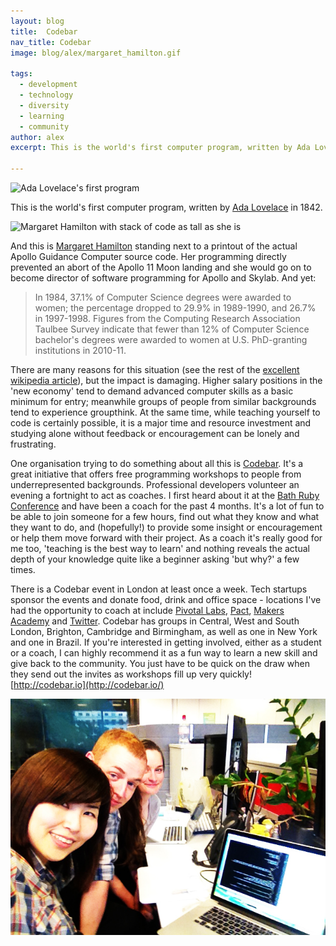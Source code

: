 ```yaml
---
layout: blog
title:  Codebar
nav_title: Codebar
image: blog/alex/margaret_hamilton.gif

tags:
  - development
  - technology
  - diversity
  - learning
  - community
author: alex
excerpt: This is the world's first computer program, written by Ada Lovelace in 1842. And this is Margaret Hamilton standing next to a printout of the actual Apollo Guidance Computer source code. Her programming directly prevented an abort of the Apollo 11 Moon landing...

---
```


![Ada Lovelace's first program](/images/blog/alex/lovelace_first_program.jpg)

This is the world's first computer program, written by [Ada Lovelace](https://en.wikipedia.org/wiki/Ada_Lovelace) in 1842.

![Margaret Hamilton with stack of code as tall as she is](/images/blog/alex/margaret_hamilton.gif)

And this is [Margaret Hamilton](https://en.wikipedia.org/wiki/Margaret_Hamilton_(scientist)) standing next to a printout of the actual Apollo Guidance Computer source code. Her programming directly prevented an abort of the Apollo 11 Moon landing and she would go on to become director of software programming for Apollo and Skylab. And yet:

> In 1984, 37.1% of Computer Science degrees were awarded to women; the percentage dropped to 29.9% in 1989-1990, and 26.7% in 1997-1998. Figures from the Computing Research Association Taulbee Survey indicate that fewer than 12% of Computer Science bachelor's degrees were awarded to women at U.S. PhD-granting institutions in 2010-11.

There are many reasons for this situation (see the rest of the [excellent wikipedia article](https://en.wikipedia.org/wiki/Women_in_computing)), but the impact is damaging. Higher salary positions in the 'new economy' tend to demand advanced computer skills as a basic minimum for entry; meanwhile groups of people from similar backgrounds tend to experience groupthink. At the same time, while teaching yourself to code is certainly possible, it is a major time and resource investment and studying alone without feedback or encouragement can be lonely and frustrating.

One organisation trying to do something about all this is [Codebar](http://codebar.io/). It's a great initiative that offers free programming workshops to people from underrepresented backgrounds. Professional developers volunteer an evening a fortnight to act as coaches. I first heard about it at the [Bath Ruby Conference](http://2015.bathruby.org/) and have been a coach for the past 4 months. It's a lot of fun to be able to join someone for a few hours, find out what they know and what they want to do, and (hopefully!) to provide some insight or encouragement or help them move forward with their project. As a coach it's really good for me too, 'teaching is the best way to learn' and nothing reveals the actual depth of your knowledge quite like a beginner asking 'but why?' a few times. 

There is a Codebar event in London at least once a week. Tech startups sponsor the events and donate food, drink and office space - locations I've had the opportunity to coach at include [Pivotal Labs](http://pivotallabs.com/), [Pact](https://www.pactcoffee.com/), [Makers Academy](http://makersacademy.com/) and [Twitter](https://twitter.com/). Codebar has groups in Central, West and South London, Brighton, Cambridge and Birmingham, as well as one in New York and one in Brazil. If you're interested in getting involved, either as a student or a coach, I can highly recommend it as a fun way to learn a new skill and give back to the community. You just have to be quick on the draw when they send out the invites as workshops fill up very quickly! [http://codebar.io](http://codebar.io/)

![Alex with two students](/images/blog/alex/codebar.jpg)
